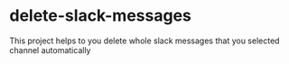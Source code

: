 # delete-slack-messages


This project helps to you delete whole slack messages that you selected channel automatically



